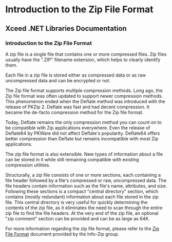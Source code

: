 # Introduction to the Zip File Format

## Xceed .NET Libraries Documentation

### Introduction to the Zip File Format

A zip file is a single file that contains one or more compressed files. Zip files usually have the ".ZIP" filename extension, which helps to clearly identify them.

Each file in a zip file is stored either as compressed data or as raw uncompressed data and can be encrypted or not.

The Zip file format supports multiple compression methods. Long ago, the Zip file format was often updated to support newer compression methods. This phenomenon ended when the Deflate method was introduced with the release of PKZip 2. Deflate was fast and had decent compression. It became the de-facto compression method for the Zip file format.

Today, Deflate remains the only compression method you can count on to be compatible with Zip applications everywhere. Even the release of Deflate64 by PKWare did not affect Deflate's popularity. Deflate64 offers better compression than Deflate but remains incompatible with most Zip applications.

The zip file format is also extensible. New types of information about a file can be stored in it while still remaining compatible with existing compression utilities.

Structurally, a zip file consists of one or more sections, each containing a file header followed by a file's compressed or raw, uncompressed data. The file headers contain information such as the file's name, attributes, and size. Following these sections is a compact "central directory" section, which contains (mostly redundant) information about each file stored in the zip file. This central directory is very useful for quickly determining the contents of the zip file, as it eliminates the need to scan through the entire zip file to find the file headers. At the very end of the zip file, an optional "zip comment" section can be provided and can be as large as 64K.

For more information regarding the zip file format, please refer to the [Zip File Format](http://www.info-zip.org/doc/MANUAL) document provided by the Info-Zip group.
  
